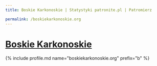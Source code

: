 ```yaml
---
title: Boskie Karkonoskie | Statystyki patronite.pl | Patromierz

permalink: /boskiekarkonoskie.org
---
```


# [Boskie Karkonoskie](https://patronite.pl/boskiekarkonoskie.org)

{% include profile.md name="boskiekarkonoskie.org" prefix="b" %}
